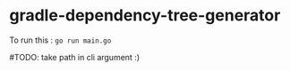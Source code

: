 # gradle-dependency-tree-generator

To run this : `go run main.go`

#TODO: take path in cli argument :) 

